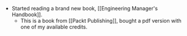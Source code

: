 - Started reading a brand new book, [[Engineering Manager's Handbook]].
  - This is a book from [[Packt Publishing]], bought a pdf version with one of my available credits.

